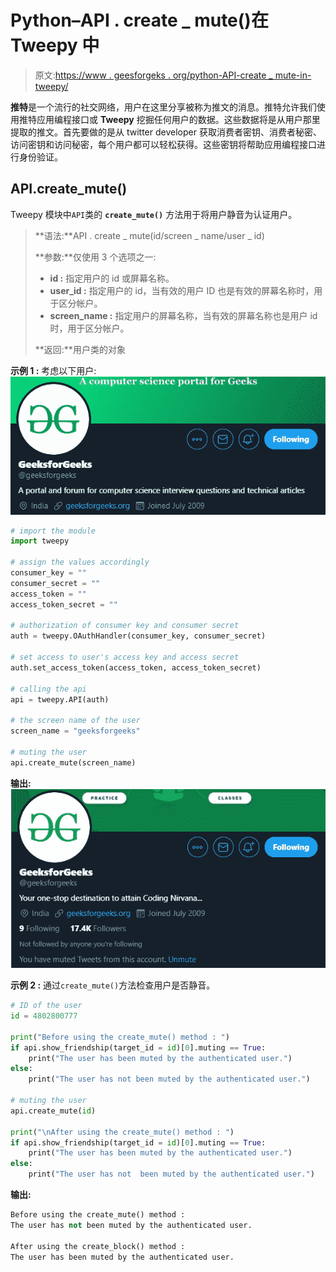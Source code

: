 # Python–API . create _ mute()在 Tweepy 中

> 原文:[https://www . geesforgeks . org/python-API-create _ mute-in-tweepy/](https://www.geeksforgeeks.org/python-api-create_mute-in-tweepy/)

**推特**是一个流行的社交网络，用户在这里分享被称为推文的消息。推特允许我们使用推特应用编程接口或 **Tweepy** 挖掘任何用户的数据。这些数据将是从用户那里提取的推文。首先要做的是从 twitter developer 获取消费者密钥、消费者秘密、访问密钥和访问秘密，每个用户都可以轻松获得。这些密钥将帮助应用编程接口进行身份验证。

## API.create_mute()

Tweepy 模块中`API`类的 **`create_mute()`** 方法用于将用户静音为认证用户。

> **语法:**API . create _ mute(id/screen _ name/user _ id)
> 
> **参数:**仅使用 3 个选项之一:
> 
> *   **id :** 指定用户的 id 或屏幕名称。
> *   **user_id :** 指定用户的 id，当有效的用户 ID 也是有效的屏幕名称时，用于区分帐户。
> *   **screen_name :** 指定用户的屏幕名称，当有效的屏幕名称也是用户 id 时，用于区分帐户。
> 
> **返回:**用户类的对象

**示例 1 :** 考虑以下用户:
![](img/e627ee1df16166d869599f2fe4cc99c5.png)

```py
# import the module
import tweepy

# assign the values accordingly
consumer_key = ""
consumer_secret = ""
access_token = ""
access_token_secret = ""

# authorization of consumer key and consumer secret
auth = tweepy.OAuthHandler(consumer_key, consumer_secret)

# set access to user's access key and access secret 
auth.set_access_token(access_token, access_token_secret)

# calling the api 
api = tweepy.API(auth)

# the screen name of the user
screen_name = "geeksforgeeks"

# muting the user
api.create_mute(screen_name)
```

**输出:**
![](img/23fae3af0ca2ec4fa57d43db47e117b4.png)

**示例 2 :** 通过`create_mute()`方法检查用户是否静音。

```py
# ID of the user
id = 4802800777

print("Before using the create_mute() method : ")
if api.show_friendship(target_id = id)[0].muting == True:
    print("The user has been muted by the authenticated user.")
else:
    print("The user has not been muted by the authenticated user.")

# muting the user
api.create_mute(id)

print("\nAfter using the create_mute() method : ")
if api.show_friendship(target_id = id)[0].muting == True:
    print("The user has been muted by the authenticated user.")
else:
    print("The user has not  been muted by the authenticated user.")
```

**输出:**

```py
Before using the create_mute() method : 
The user has not been muted by the authenticated user.

After using the create_block() method : 
The user has been muted by the authenticated user.

```